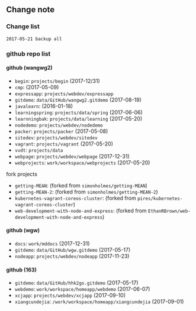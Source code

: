 ## Change note

### Change list

```
2017-05-21 backup all
```

### github repo list
#### github (wangwg2)  
* `begin`: `projects/begin` (2017-12/31)  
* `cmp`: (2017-05-09)  
* `expressapp`: `projects/webdev/expressapp`  
* `gitdemo`: `data/GitHub/wangwg2.gitdemo` (2017-08-19)
* `javalearn`: (2016-01-18)
* `learningspring`: `projects/data/spring` (2017-06-06)
* `learnningbak`: `projects/data/learning` (2017-05-20)
* `nodedemo`: `projects/webdev/nodedemo`
* `packer`: `projects/packer` (2017-05-08)
* `sitedev`: `projects/webdev/sitedev`
* `vagrant`: `projects/vagrant` (2017-05-20)
* `vvdt`: `projects/data`
* `webpage`: `projects/webdev/webpage` (2017-12-31)
* `webprojects`: `work/workspace/webprojects` (2017-05-20)

fork projects
* `getting-MEAN`: (forked from `simonholmes/getting-MEAN`)
* `getting-MEAN-2`: (forked from `simonholmes/getting-MEAN-2`)
* `kubernetes-vagrant-coreos-cluster`: (forked from `pires/kubernetes-vagrant-coreos-cluster`)
* `web-development-with-node-and-express`: (forked from `EthanRBrown/web-development-with-node-and-express`)

#### github (wgw)
* `docs`: `work/mddocs` (2017-12-31)
* `gitdemo`: `data/GitHub/wgw.gitdemo` (2017-05-17)
* `nodeapp`: `projects/webdev/nodeapp` (2017-11-23)

#### github (163)
* `gitdemo`: `data/GitHub/hhk2go.gitdemo` (2017-05-17)
* `webdemo`: `work/workspace/homeapp/webdemo` (2017-06-07)
* `xcjapp`: `projects/webdev/xcjapp` (2017-09-10)
* `xiangcundejia`: `/work/workspace/homeapp/xiangcundejia` (2017-09-01)


